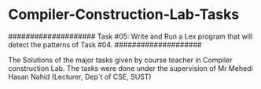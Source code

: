 # Compiler-Construction-Lab-Tasks

####################
Task #05: Write and Run a Lex program that will detect the patterns of Task #04. 
####################

The Solutions of the major tasks given by course teacher in Compiler construction Lab.
The tasks were done under the supervision of Mr Mehedi Hasan Nahid (Lecturer, Dep`t of CSE, SUST)





